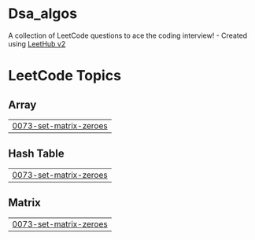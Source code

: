 # Dsa_algos
A collection of LeetCode questions to ace the coding interview! - Created using [LeetHub v2](https://github.com/arunbhardwaj/LeetHub-2.0)

<!---LeetCode Topics Start-->
# LeetCode Topics
## Array
|  |
| ------- |
| [0073-set-matrix-zeroes](https://github.com/yashfrfr/Dsa_algos/tree/master/0073-set-matrix-zeroes) |
## Hash Table
|  |
| ------- |
| [0073-set-matrix-zeroes](https://github.com/yashfrfr/Dsa_algos/tree/master/0073-set-matrix-zeroes) |
## Matrix
|  |
| ------- |
| [0073-set-matrix-zeroes](https://github.com/yashfrfr/Dsa_algos/tree/master/0073-set-matrix-zeroes) |
<!---LeetCode Topics End-->